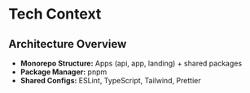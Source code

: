 # Tech Context

## Architecture Overview
- **Monorepo Structure:** Apps (api, app, landing) + shared packages
- **Package Manager:** pnpm
- **Shared Configs:** ESLint, TypeScript, Tailwind, Prettier

